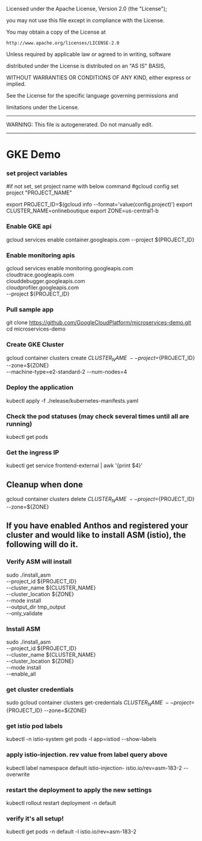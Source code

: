
Licensed under the Apache License, Version 2.0 (the "License");

you may not use this file except in compliance with the License.

You may obtain a copy of the License at

    http://www.apache.org/licenses/LICENSE-2.0

Unless required by applicable law or agreed to in writing, software

distributed under the License is distributed on an "AS IS" BASIS,

WITHOUT WARRANTIES OR CONDITIONS OF ANY KIND, either express or implied.

See the License for the specific language governing permissions and

limitations under the License.


----------------------------------------------------------

WARNING: This file is autogenerated. Do not manually edit.

----------------------------------------------------------


# GKE Demo 

### set project variables
#if not set, set project name with below command
#gcloud config set project "PROJECT_NAME"

export PROJECT_ID=$(gcloud info --format='value(config.project)')
export CLUSTER_NAME=onlineboutique
export ZONE=us-central1-b

### Enable GKE api
gcloud services enable container.googleapis.com --project ${PROJECT_ID}

### Enable monitoring apis
gcloud services enable monitoring.googleapis.com \
    cloudtrace.googleapis.com \
    clouddebugger.googleapis.com \
    cloudprofiler.googleapis.com \
    --project ${PROJECT_ID}

### Pull sample app
git clone https://github.com/GoogleCloudPlatform/microservices-demo.git
cd microservices-demo

### Create GKE Cluster
gcloud container clusters create ${CLUSTER_NAME} \
    --project=${PROJECT_ID} --zone=${ZONE} \
    --machine-type=e2-standard-2 --num-nodes=4

### Deploy the application
kubectl apply -f ./release/kubernetes-manifests.yaml

### Check the pod statuses (may check several times until all are running)
kubectl get pods

### Get the ingress IP
kubectl get service frontend-external | awk '{print $4}'



## Cleanup when done 
gcloud container clusters delete ${CLUSTER_NAME} \
    --project=${PROJECT_ID} --zone=${ZONE}


## If you have enabled Anthos and registered your cluster and would like to install ASM (istio), the following will do it.
### Verify ASM will install
sudo ./install_asm \
  --project_id ${PROJECT_ID} \
  --cluster_name ${CLUSTER_NAME} \
  --cluster_location ${ZONE} \
  --mode install \
  --output_dir tmp_output \
  --only_validate

### Install ASM
sudo ./install_asm \
  --project_id ${PROJECT_ID} \
  --cluster_name ${CLUSTER_NAME} \
  --cluster_location ${ZONE} \
  --mode install \
  --enable_all

### get cluster credentials 
 sudo gcloud container clusters get-credentials ${CLUSTER_NAME} \
    --project=${PROJECT_ID} --zone=${ZONE}

### get istio pod labels
kubectl -n istio-system get pods -l app=istiod --show-labels

### apply istio-injection.  rev value from label query above 
kubectl label namespace default  istio-injection- istio.io/rev=asm-183-2 --overwrite

### restart the deployment to apply the new settings
kubectl rollout restart deployment -n default

### verify it's all setup!
kubectl get pods -n default -l istio.io/rev=asm-183-2




